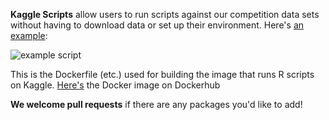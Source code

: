 **Kaggle Scripts** allow users to run scripts against our competition data sets without having to download data or set up their environment. Here's [an example](https://www.kaggle.com/users/213536/vasco/predict-west-nile-virus/west-nile-heatmap):

![example script](http://i.imgur.com/GrZ7diw.png)

This is the Dockerfile (etc.) used for building the image that runs R scripts on Kaggle. [Here's](https://registry.hub.docker.com/u/kaggle/python/) the Docker image on Dockerhub

**We welcome pull requests** if there are any packages you'd like to add!